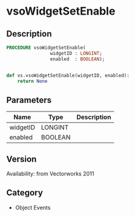 # vsoWidgetSetEnable

## Description
```pascal
PROCEDURE vsoWidgetSetEnable(
				widgetID : LONGINT;
				enabled  : BOOLEAN);
```

```python

def vs.vsoWidgetSetEnable(widgetID, enabled):
    return None
```

## Parameters
|Name|Type|Description|
|---|---|---|
|widgetID|LONGINT||
|enabled|BOOLEAN||

## Version
Availability: from Vectorworks 2011
## Category
* Object Events

